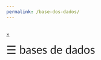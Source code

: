 ```yaml
---
permalink: /base-dos-dados/
---
```


<!DOCTYPE html>
<html>
<head>
<title>Google Sheets API Quickstart</title>
<meta charset="utf-8" />
<script src="https://ajax.googleapis.com/ajax/libs/jquery/3.4.1/jquery.min.js"></script>
<link href="https://stackpath.bootstrapcdn.com/bootstrap/4.3.1/css/bootstrap.min.css" rel="stylesheet" integrity="sha384-ggOyR0iXCbMQv3Xipma34MD+dH/1fQ784/j6cY/iJTQUOhcWr7x9JvoRxT2MZw1T" crossorigin="anonymous">
<script src="https://stackpath.bootstrapcdn.com/bootstrap/4.3.1/js/bootstrap.min.js" integrity="sha384-JjSmVgyd0p3pXB1rRibZUAYoIIy6OrQ6VrjIEaFf/nJGzIxFDsf4x0xIM+B07jRM" crossorigin="anonymous"></script>
<style>
body {
font-family: "Lato", sans-serif;
}

.sidenav {
height: 100%;
width: 0;
position: fixed;
z-index: 1;
top: 0;
left: 0;
background-color: #111;
overflow-x: hidden;
transition: 0.5s;
padding-top: 60px;
}

.sidenav a {
padding: 8px 8px 8px 32px;
text-decoration: none;
font-size: 25px;
color: #818181;
display: block;
transition: 0.3s;
}

.sidenav a:hover {
color: #f1f1f1;
}

.sidenav .closebtn {
position: absolute;
top: 0;
right: 25px;
font-size: 36px;
margin-left: 50px;
}

@media screen and (max-height: 450px) {
.sidenav {padding-top: 15px;}
.sidenav a {font-size: 18px;}
}
</style>
</head>
<body>
<!--<p>Google Sheets API Quickstart</p>-->

<!--Add buttons to initiate auth sequence and sign out-->
<button id="authorize_button" style="display: none;">Authorize</button>
<button id="signout_button" style="display: none;">Sign Out</button>

<pre id="content" style="white-space: pre-wrap;"></pre>

<script type="text/javascript">
// Client ID and API key from the Developer Console
var CLIENT_ID = '1008856217608-dmln7iptbpi1skiijo4aq7phuomu0evr.apps.googleusercontent.com';
var API_KEY = 'AIzaSyBwh2eGEed4OY90fo_wlfI188reHQ54NH4';

// Array of API discovery doc URLs for APIs used by the quickstart
var DISCOVERY_DOCS = ["https://sheets.googleapis.com/$discovery/rest?version=v4"];

// Authorization scopes required by the API; multiple scopes can be
// included, separated by spaces.
var SCOPES = "https://www.googleapis.com/auth/spreadsheets.readonly";

var authorizeButton = document.getElementById('authorize_button');
var signoutButton = document.getElementById('signout_button');

/**
*  On load, called to load the auth2 library and API client library.
*/
function handleClientLoad() {
gapi.load('client:auth2', initClient);
}

/**
*  Initializes the API client library and sets up sign-in state
*  listeners.
*/
function initClient() {
gapi.client.init({
apiKey: API_KEY,
clientId: CLIENT_ID,
discoveryDocs: DISCOVERY_DOCS,
scope: SCOPES
}).then(function () {
// Listen for sign-in state changes.
gapi.auth2.getAuthInstance().isSignedIn.listen(updateSigninStatus);

// Handle the initial sign-in state.
updateSigninStatus(gapi.auth2.getAuthInstance().isSignedIn.get());
authorizeButton.onclick = handleAuthClick;
signoutButton.onclick = handleSignoutClick;
}, function(error) {
appendPre(JSON.stringify(error, null, 2));
});
}

/**
*  Called when the signed in status changes, to update the UI
*  appropriately. After a sign-in, the API is called.
*/
function updateSigninStatus(isSignedIn) {
if (isSignedIn) {
authorizeButton.style.display = 'none';
signoutButton.style.display = 'block';
listMajors();
} else {
authorizeButton.style.display = 'block';
signoutButton.style.display = 'none';
}
}

/**
*  Sign in the user upon button click.
*/
function handleAuthClick(event) {
gapi.auth2.getAuthInstance().signIn();
}

/**
*  Sign out the user upon button click.
*/
function handleSignoutClick(event) {
gapi.auth2.getAuthInstance().signOut();
}

/**
* Append a pre element to the body containing the given message
* as its text node. Used to display the results of the API call.
*
* @param {string} message Text to be placed in pre element.
*/
function appendPre(message) {
var pre = document.getElementById('content');
var textContent = document.createTextNode(message + '\n');
pre.appendChild(textContent);
}

var valores = [];

/**
* Print the names and majors of students in a sample spreadsheet:
* https://docs.google.com/spreadsheets/d/1BxiMVs0XRA5nFMdKvBdBZjgmUUqptlbs74OgvE2upms/edit
*/
function listMajors() {
gapi.client.sheets.spreadsheets.values.get({
spreadsheetId: '1ZRL7s4SQrtFO5T-q2l1jpPupO8DPLu3ZKg0SWMftMXc',
range: 'database',
}).then(function(response) {
for (var i = 1; i < response.result.values.length; i++)
$("#mySidenav").append('<a href="#" onclick="Secoes('+i+');">'+response.result.values[i][0]+'</a>');

valores = response.result.values;
}, function(response) {
appendPre('Error: ' + response.result.error.message);
});
}

function Secoes(i)
{
var secoes = $("#secoes");

secoes.empty();
for (var j = 1; j < valores[0].length; j++)
if (valores[i][j] != "")
{
secoes.append('<h2>'+valores[0][j]+'</h2>');
secoes.append(j != 12 ? '<p>'+valores[i][j]+'</p>' : '<a href='+valores[i][j]+'>'+valores[i][j]+'</a><br/>');
secoes.append('<br/>');
}
}

</script>
<div id="mySidenav" class="sidenav">
<a href="javascript:void(0)" class="closebtn" onclick="closeNav()">&times;</a>
</div>

<span style="font-size:30px;cursor:pointer" onclick="openNav()">&#9776; bases de dados</span>
<div style="text-align:center;" id="secoes"></div>

<script>
function openNav() {
document.getElementById("mySidenav").style.width = "250px";
}

function closeNav() {
document.getElementById("mySidenav").style.width = "0";
}
</script>
<script async defer src="https://apis.google.com/js/api.js"
onload="this.onload=function(){};handleClientLoad()"
onreadystatechange="if (this.readyState === 'complete') this.onload()">
</script>
</body>
</html>
